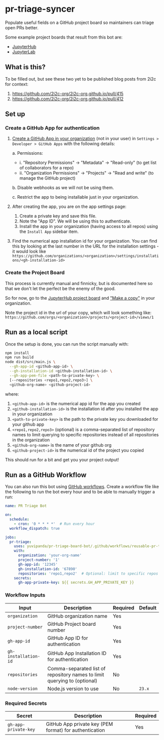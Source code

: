 # pr-triage-syncer

Populate useful fields on a GitHub project board so maintainers
can triage open PRs better.

Some example project boards that result from this bot are:
* [JupyterHub](https://github.com/orgs/jupyterhub/projects/4)
* [JupyterLab](https://github.com/orgs/jupyterlab/projects/11)


## What is this?

To be filled out, but see these two yet to be published blog posts
from 2i2c for context:

1. https://github.com/2i2c-org/2i2c-org.github.io/pull/415
2. https://github.com/2i2c-org/2i2c-org.github.io/pull/412

## Set up

### Create a GitHub App for authentication

1. [Create a GitHub App in your organization](https://docs.github.com/en/apps/creating-github-apps/registering-a-github-app/registering-a-github-app) (not in your user) in `Settings > Developer > GitHub Apps` with the following details:

   a. Permissions:
    - i. "Repository Permissions" -> "Metadata" -> "Read-only" (to get list of collaborators for a repo)  
    - ii. "Organization Permissions" -> "Projects" -> "Read and write" (to manage the GitHub project)

   b. Disable webhooks as we will not be using them.

   c. Restrict the app to being installable just in your organization.

2. After creating the app, you are on the app settings page:
   1. Create a private key and save this file.
   2. Note the "App ID". We will be using this to authenticate.
   3. Install the app in your organization (having access to all repos) using the `Install App` sidebar item.

3. Find the numerical app installation id for your organization. You can find
   this by looking at the last number in the URL for the installation settings - it would look
   like `https://github.com/organizations/<organization>/settings/installations/<gh-installation-id>`

### Create the Project Board

This process is currently manual and finnicky, but is documented here so
that we don't let the perfect be the enemy of the good.

So for now, go to the [JupyterHub project board](https://github.com/orgs/jupyterhub/projects/4/views/9) and ["Make a copy"](https://docs.github.com/en/issues/planning-and-tracking-with-projects/creating-projects/copying-an-existing-project) in your organization.

Note the project id in the url of your copy, which will look something like: `https://github.com/orgs/<organization>/projects/<project-id>/views/1`

## Run as a local script

Once the setup is done, you can run the script manually with:

```bash
npm install
npm run build
node dist/src/main.js \
  --gh-app-id <github-app-id> \
  --gh-installation-id <github-installation-id> \
  --gh-app-pem-file <path-to-private-key> \
  [--repositories <repo1,repo2,repo3>] \
  <github-org-name> <github-project-id>
```

where:
1. `<github-app-id>` is the numerical app id for the app you created
2. `<github-installation-id>` is the installation id after you installed the app in your organization
3. `<path-to-private-key>` is the path to the private key you downloaded for your github app
4. `<repo1,repo2,repo3>` (optional) is a comma-separated list of repository names to limit querying to specific repositories instead of all repositories in the organization
5. `<github-org-name>` is the name of your github org
6. `<github-project-id>` is the numerical id of the project you copied

This should run for a bit and get you your project output!

## Run as a GitHub Workflow

You can also run this bot using [GitHub workflows](https://docs.github.com/en/actions/concepts/workflows-and-actions/workflows). Create a workflow file like the following to run the bot every hour and to be able to manually trigger a run:

```yaml
name: PR Triage Bot

on:
  schedule:
    - cron: '0 * * * *'  # Run every hour
  workflow_dispatch: true

jobs:
  pr-triage:
    uses: yuvipanda/pr-triage-board-bot/.github/workflows/reusable-pr-triage.yml@main
    with:
      organization: 'your-org-name'
      project-number: '1'
      gh-app-id: '12345'
      gh-installation-id: '67890'
      repositories: 'repo1,repo2'  # Optional: limit to specific repos
    secrets:
      gh-app-private-key: ${{ secrets.GH_APP_PRIVATE_KEY }}
```

### Workflow Inputs

| Input | Description | Required | Default |
|-------|-------------|----------|---------|
| `organization` | GitHub organization name | Yes | |
| `project-number` | GitHub Project board number | Yes | |
| `gh-app-id` | GitHub App ID for authentication | Yes | |
| `gh-installation-id` | GitHub App Installation ID for authentication | Yes | |
| `repositories` | Comma-separated list of repository names to limit querying to (optional) | No | |
| `node-version` | Node.js version to use | No | `23.x` |

### Required Secrets

| Secret | Description | Required |
|--------|-------------|----------|
| `gh-app-private-key` | GitHub App private key (PEM format) for authentication | Yes |
